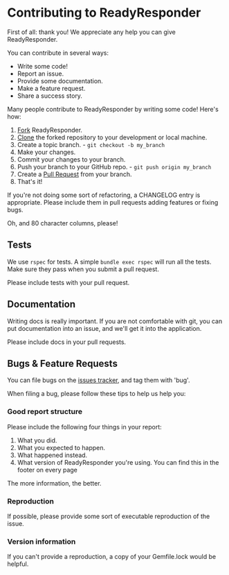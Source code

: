Contributing to ReadyResponder
======================

First of all: thank you! We appreciate any help you can give ReadyResponder.

You can contribute in several ways:

* Write some code!
* Report an issue.
* Provide some documentation.
* Make a feature request.
* Share a success story.

Many people contribute to ReadyResponder by writing some code! Here's how:

1. [Fork](https://help.github.com/articles/fork-a-repo) ReadyResponder.
2. [Clone](https://help.github.com/articles/cloning-a-repository/) the forked
   repository to your development or local machine.
3. Create a topic branch. - `git checkout -b my_branch`
4. Make your changes.
5. Commit your changes to your branch.
6. Push your branch to your GitHub repo. - `git push origin my_branch`
7. Create a [Pull Request](http://help.github.com/pull-requests/) from
   your branch.
8. That's it!

If you're not doing some sort of refactoring, a CHANGELOG entry is appropriate.
Please include them in pull requests adding features or fixing bugs.

Oh, and 80 character columns, please!

Tests
-----

We use `rspec` for tests. A simple `bundle exec rspec` will run all the tests. 
Make sure they pass when you submit a pull request.

Please include tests with your pull request.

Documentation
-------------

Writing docs is really important. If you are not comfortable with git, you can put documentation into an issue, and we'll get it into the application.

Please include docs in your pull requests.

Bugs & Feature Requests
-----------------------

You can file bugs on the [issues tracker](https://github.com/ReadyResponder/ReadyResponder/issues), and tag them with 'bug'.

When filing a bug, please follow these tips to help us help you:

### Good report structure

Please include the following four things in your report:

1. What you did.
2. What you expected to happen.
3. What happened instead.
4. What version of ReadyResponder you're using. You can find this in the footer on
   every page

The more information, the better.

### Reproduction

If possible, please provide some sort of executable reproduction of the
issue.

### Version information

If you can't provide a reproduction, a copy of your Gemfile.lock would be helpful.

